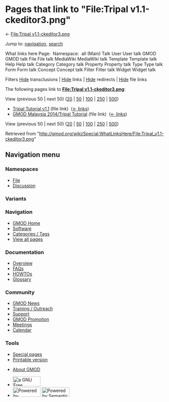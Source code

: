 <div id="mw-page-base" class="noprint">

</div>

<div id="mw-head-base" class="noprint">

</div>

<div id="content" class="mw-body" role="main">

<span id="top"></span>

<div id="mw-js-message" style="display:none;">

</div>



# <span dir="auto">Pages that link to "File:Tripal v1.1-ckeditor3.png"</span>

<div id="bodyContent">

<div id="contentSub">

← [File:Tripal
v1.1-ckeditor3.png](/wiki/File:Tripal_v1.1-ckeditor3.png "File:Tripal v1.1-ckeditor3.png")

</div>

<div id="jump-to-nav" class="mw-jump">

Jump to: [navigation](#mw-navigation), [search](#p-search)

</div>

<div id="mw-content-text">

What links here Page:  Namespace:  all (Main) Talk User User talk GMOD
GMOD talk File File talk MediaWiki MediaWiki talk Template Template talk
Help Help talk Category Category talk Property Property talk Type Type
talk Form Form talk Concept Concept talk Filter Filter talk Widget
Widget talk

Filters
[Hide](/mediawiki/index.php?title=Special:WhatLinksHere/File:Tripal_v1.1-ckeditor3.png&hidetrans=1 "Special:WhatLinksHere/File:Tripal v1.1-ckeditor3.png")
transclusions \|
[Hide](/mediawiki/index.php?title=Special:WhatLinksHere/File:Tripal_v1.1-ckeditor3.png&hidelinks=1 "Special:WhatLinksHere/File:Tripal v1.1-ckeditor3.png")
links \|
[Hide](/mediawiki/index.php?title=Special:WhatLinksHere/File:Tripal_v1.1-ckeditor3.png&hideredirs=1 "Special:WhatLinksHere/File:Tripal v1.1-ckeditor3.png")
redirects \|
[Hide](/mediawiki/index.php?title=Special:WhatLinksHere/File:Tripal_v1.1-ckeditor3.png&hideimages=1 "Special:WhatLinksHere/File:Tripal v1.1-ckeditor3.png")
file links

The following pages link to **[File:Tripal
v1.1-ckeditor3.png](/wiki/File:Tripal_v1.1-ckeditor3.png "File:Tripal v1.1-ckeditor3.png")**:

View (previous 50 \| next 50)
([20](/mediawiki/index.php?title=Special:WhatLinksHere/File:Tripal_v1.1-ckeditor3.png&limit=20 "Special:WhatLinksHere/File:Tripal v1.1-ckeditor3.png")
\|
[50](/mediawiki/index.php?title=Special:WhatLinksHere/File:Tripal_v1.1-ckeditor3.png&limit=50 "Special:WhatLinksHere/File:Tripal v1.1-ckeditor3.png")
\|
[100](/mediawiki/index.php?title=Special:WhatLinksHere/File:Tripal_v1.1-ckeditor3.png&limit=100 "Special:WhatLinksHere/File:Tripal v1.1-ckeditor3.png")
\|
[250](/mediawiki/index.php?title=Special:WhatLinksHere/File:Tripal_v1.1-ckeditor3.png&limit=250 "Special:WhatLinksHere/File:Tripal v1.1-ckeditor3.png")
\|
[500](/mediawiki/index.php?title=Special:WhatLinksHere/File:Tripal_v1.1-ckeditor3.png&limit=500 "Special:WhatLinksHere/File:Tripal v1.1-ckeditor3.png"))

- [Tripal Tutorial
  v1.1](/wiki/Tripal_Tutorial_v1.1 "Tripal Tutorial v1.1") (file link) ‎
  <span class="mw-whatlinkshere-tools">([←
  links](/mediawiki/index.php?title=Special:WhatLinksHere&target=Tripal+Tutorial+v1.1 "Special:WhatLinksHere"))</span>
- [GMOD Malaysia 2014/Tripal
  Tutorial](/wiki/GMOD_Malaysia_2014/Tripal_Tutorial "GMOD Malaysia 2014/Tripal Tutorial")
  (file link) ‎ <span class="mw-whatlinkshere-tools">([←
  links](/mediawiki/index.php?title=Special:WhatLinksHere&target=GMOD+Malaysia+2014%2FTripal+Tutorial "Special:WhatLinksHere"))</span>

View (previous 50 \| next 50)
([20](/mediawiki/index.php?title=Special:WhatLinksHere/File:Tripal_v1.1-ckeditor3.png&limit=20 "Special:WhatLinksHere/File:Tripal v1.1-ckeditor3.png")
\|
[50](/mediawiki/index.php?title=Special:WhatLinksHere/File:Tripal_v1.1-ckeditor3.png&limit=50 "Special:WhatLinksHere/File:Tripal v1.1-ckeditor3.png")
\|
[100](/mediawiki/index.php?title=Special:WhatLinksHere/File:Tripal_v1.1-ckeditor3.png&limit=100 "Special:WhatLinksHere/File:Tripal v1.1-ckeditor3.png")
\|
[250](/mediawiki/index.php?title=Special:WhatLinksHere/File:Tripal_v1.1-ckeditor3.png&limit=250 "Special:WhatLinksHere/File:Tripal v1.1-ckeditor3.png")
\|
[500](/mediawiki/index.php?title=Special:WhatLinksHere/File:Tripal_v1.1-ckeditor3.png&limit=500 "Special:WhatLinksHere/File:Tripal v1.1-ckeditor3.png"))

</div>

<div class="printfooter">

Retrieved from
"<http://gmod.org/wiki/Special:WhatLinksHere/File:Tripal_v1.1-ckeditor3.png>"

</div>

<div id="catlinks" class="catlinks catlinks-allhidden">

</div>

<div class="visualClear">

</div>

</div>

</div>

<div id="mw-navigation">

## Navigation menu

<div id="mw-head">



<div id="left-navigation">

<div id="p-namespaces" class="vectorTabs" role="navigation"
aria-labelledby="p-namespaces-label">

### Namespaces

- <span id="ca-nstab-image"><a href="/wiki/File:Tripal_v1.1-ckeditor3.png" accesskey="c"
  title="View the file page [c]">File</a></span>
- <span id="ca-talk"><a
  href="/mediawiki/index.php?title=File_talk:Tripal_v1.1-ckeditor3.png&amp;action=edit&amp;redlink=1"
  accesskey="t"
  title="Discussion about the content page [t]">Discussion</a></span>

</div>

<div id="p-variants" class="vectorMenu emptyPortlet" role="navigation"
aria-labelledby="p-variants-label">

### 

### Variants[](#)

<div class="menu">

</div>

</div>

</div>

<div id="right-navigation">





</div>



</div>

</div>

</div>

<div id="mw-panel">

<div id="p-logo" role="banner">

<a href="/wiki/Main_Page"
style="background-image: url(http://gmod.org/images/GMOD-cogs.png);"
title="Visit the main page"></a>

</div>

<div id="p-Navigation" class="portal" role="navigation"
aria-labelledby="p-Navigation-label">

### Navigation

<div class="body">

- <span id="n-GMOD-Home">[GMOD Home](/wiki/Main_Page)</span>
- <span id="n-Software">[Software](/wiki/GMOD_Components)</span>
- <span id="n-Categories-.2F-Tags">[Categories /
  Tags](/wiki/Categories)</span>
- <span id="n-View-all-pages">[View all
  pages](/wiki/Special:AllPages)</span>

</div>

</div>

<div id="p-Documentation" class="portal" role="navigation"
aria-labelledby="p-Documentation-label">

### Documentation

<div class="body">

- <span id="n-Overview">[Overview](/wiki/Overview)</span>
- <span id="n-FAQs">[FAQs](/wiki/Category:FAQ)</span>
- <span id="n-HOWTOs">[HOWTOs](/wiki/Category:HOWTO)</span>
- <span id="n-Glossary">[Glossary](/wiki/Glossary)</span>

</div>

</div>

<div id="p-Community" class="portal" role="navigation"
aria-labelledby="p-Community-label">

### Community

<div class="body">

- <span id="n-GMOD-News">[GMOD News](/wiki/GMOD_News)</span>
- <span id="n-Training-.2F-Outreach">[Training /
  Outreach](/wiki/Training_and_Outreach)</span>
- <span id="n-Support">[Support](/wiki/Support)</span>
- <span id="n-GMOD-Promotion">[GMOD
  Promotion](/wiki/GMOD_Promotion)</span>
- <span id="n-Meetings">[Meetings](/wiki/Meetings)</span>
- <span id="n-Calendar">[Calendar](/wiki/Calendar)</span>

</div>

</div>

<div id="p-tb" class="portal" role="navigation"
aria-labelledby="p-tb-label">

### Tools

<div class="body">

- <span id="t-specialpages"><a href="/wiki/Special:SpecialPages" accesskey="q"
  title="A list of all special pages [q]">Special pages</a></span>
- <span id="t-print"><a
  href="/mediawiki/index.php?title=Special:WhatLinksHere/File:Tripal_v1.1-ckeditor3.png&amp;printable=yes"
  rel="alternate" accesskey="p"
  title="Printable version of this page [p]">Printable version</a></span>

</div>

</div>

</div>

</div>

<div id="footer" role="contentinfo">

- <span id="footer-places-about">[About
  GMOD](/wiki/GMOD:About "GMOD:About")</span>

<!-- -->

- <span id="footer-copyrightico">[<img src="http://www.gnu.org/graphics/gfdl-logo-small.png" width="88"
  height="31" alt="a GNU Free Documentation License" />](http://www.gnu.org/licenses/fdl-1.3.html)</span>
- <span id="footer-poweredbyico">[<img src="/mediawiki/skins/common/images/poweredby_mediawiki_88x31.png"
  width="88" height="31" alt="Powered by MediaWiki" />](//www.mediawiki.org/)
  [<img
  src="/mediawiki/extensions/SemanticMediaWiki/includes/../resources/images/smw_button.png"
  width="88" height="31" alt="Powered by Semantic MediaWiki" />](https://www.semantic-mediawiki.org/wiki/Semantic_MediaWiki)</span>

<div style="clear:both">

</div>

</div>
